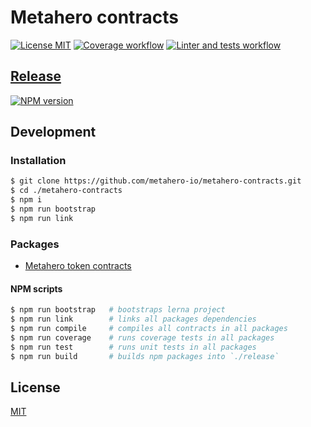 # Metahero contracts

[![License MIT][license-image]][license-url]
[![Coverage workflow][coverage-image]][coverage-url]
[![Linter and tests workflow][linter-and-tests-image]][linter-and-tests-url]

## [Release](./release)

[![NPM version][npm-image]][npm-url]

## Development

### Installation

```bash
$ git clone https://github.com/metahero-io/metahero-contracts.git
$ cd ./metahero-contracts
$ npm i
$ npm run bootstrap
$ npm run link
```

### Packages

* [Metahero token contracts](./packages/token)  

#### NPM scripts 

```bash
$ npm run bootstrap   # bootstraps lerna project
$ npm run link        # links all packages dependencies
$ npm run compile     # compiles all contracts in all packages
$ npm run coverage    # runs coverage tests in all packages
$ npm run test        # runs unit tests in all packages
$ npm run build       # builds npm packages into `./release`
```

## License

[MIT][license-url]

[license-image]: https://img.shields.io/badge/License-MIT-yellow.svg
[license-url]: https://github.com/metahero-io/metahero-contracts/blob/master/LICENSE
[npm-image]: https://badge.fury.io/js/%40metahero%2Fcontracts.svg
[npm-url]: https://npmjs.org/package/@metahero/contracts
[coverage-image]: https://github.com/metahero-io//metahero-contracts/actions/workflows/coverage.yml/badge.svg
[coverage-url]: https://github.com/metahero-io//metahero-contracts/actions/workflows/coverage.yml
[linter-and-tests-image]: https://github.com/metahero-io/metahero-contracts/actions/workflows/linter-and-tests.yml/badge.svg
[linter-and-tests-url]: https://github.com/metahero-io//metahero-contracts/actions/workflows/linter-and-tests.yml
